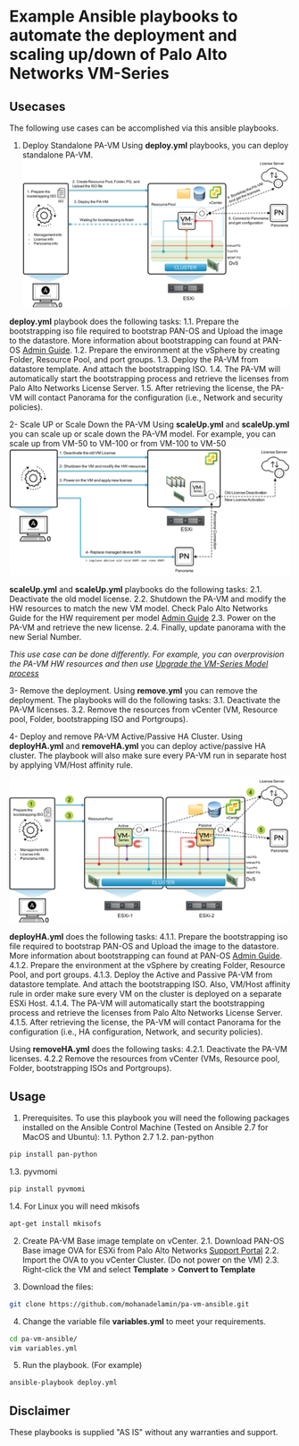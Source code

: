 # Example Ansible playbooks to automate the deployment and scaling up/down of Palo Alto Networks VM-Series

## Usecases
The following use cases can be accomplished via this ansible playbooks.
1. Deploy Standalone PA-VM
Using **deploy.yml** playbooks, you can deploy standalone PA-VM.
![Standalone](https://raw.githubusercontent.com/mohanadelamin/pa-vm-ansible/master/others/Deploy.png)

**deploy.yml** playbook does the following tasks:
1.1. Prepare the bootstrapping iso file required to bootstrap PAN-OS and Upload the image to the datastore. More information about bootstrapping can found at PAN-OS [Admin Guide](https://docs.paloaltonetworks.com/vm-series/8-1/vm-series-deployment/bootstrap-the-vm-series-firewall.html#).
1.2. Prepare the environment at the vSphere by creating Folder, Resource Pool, and port groups.
1.3. Deploy the PA-VM from datastore template. And attach the bootstrapping ISO.
1.4. The PA-VM will automatically start the bootstrapping process and retrieve the licenses from Palo Alto Networks License Server.
1.5. After retrieving the license, the PA-VM will contact Panorama for the configuration (i.e., Network and security policies).

2- Scale UP or Scale Down the PA-VM
Using **scaleUp.yml** and **scaleUp.yml** you can scale up or scale down the PA-VM model. For example, you can scale up from VM-50 to VM-100 or from VM-100 to VM-50
![Scaling](https://raw.githubusercontent.com/mohanadelamin/pa-vm-ansible/master/others/ScaleUP_DOWN.png)

**scaleUp.yml** and **scaleUp.yml** playbooks do the following tasks:
2.1. Deactivate the old model license.
2.2. Shutdown the PA-VM and modify the HW resources to match the new VM model. Check Palo Alto Networks Guide for the HW requirement per model [Admin Guide](https://docs.paloaltonetworks.com/vm-series/8-1/vm-series-deployment/about-the-vm-series-firewall/vm-series-models/vm-series-system-requirements.html#)
2.3. Power on the PA-VM and retrieve the new license.
2.4. Finally, update panorama with the new Serial Number.

*This use case can be done differently. For example, you can overprovision the PA-VM HW resources and then use [Upgrade the VM-Series Model process](https://docs.paloaltonetworks.com/vm-series/8-1/vm-series-deployment/about-the-vm-series-firewall/upgrade-the-vm-series-firewall/upgrade-the-vm-series-model.html#)*

3- Remove the deployment.
Using **remove.yml** you can remove the deployment. The playbooks will do the following tasks:
3.1. Deactivate the PA-VM licenses.
3.2. Remove the resources from vCenter (VM, Resource pool, Folder, bootstrapping ISO and Portgroups).

4- Deploy and remove PA-VM Active/Passive HA Cluster.
Using **deployHA.yml** and **removeHA.yml** you can deploy active/passive HA cluster. The playbook will also make sure every PA-VM run in separate host by applying VM/Host affinity rule.

![HA](https://raw.githubusercontent.com/mohanadelamin/pa-vm-ansible/master/others/DeployHA.png)

**deployHA.yml** does the following tasks:
4.1.1. Prepare the bootstrapping iso file required to bootstrap PAN-OS and Upload the image to the datastore. More information about bootstrapping can found at PAN-OS [Admin Guide](https://docs.paloaltonetworks.com/vm-series/8-1/vm-series-deployment/bootstrap-the-vm-series-firewall.html#).
4.1.2. Prepare the environment at the vSphere by creating Folder, Resource Pool, and port groups.
4.1.3. Deploy the Active and Passive PA-VM from datastore template. And attach the bootstrapping ISO. Also, VM/Host affinity rule in order make sure every VM on the cluster is deployed on a separate ESXi Host.
4.1.4. The PA-VM will automatically start the bootstrapping process and retrieve the licenses from Palo Alto Networks License Server.
4.1.5. After retrieving the license, the PA-VM will contact Panorama for the configuration (i.e., HA configuration, Network, and security policies).

Using **removeHA.yml** does the following tasks:
4.2.1. Deactivate the PA-VM licenses.
4.2.2 Remove the resources from vCenter (VMs, Resource pool, Folder, bootstrapping ISOs and Portgroups).

## Usage
1. Prerequisites. To use this playbook you will need the following packages installed on the Ansible Control Machine (Tested on Ansible 2.7 for MacOS and Ubuntu):
1.1. Python 2.7
1.2. pan-python
```bash
pip install pan-python
```

1.3. pyvmomi
```bash
pip install pyvmomi
```

1.4. For Linux you will need mkisofs
```bash
apt-get install mkisofs
```

2. Create PA-VM Base image template on vCenter.
2.1. Download PAN-OS Base image OVA for ESXi from Palo Alto Networks [Support Portal](http://support.paloaltonetworks.com/)
2.2. Import the OVA to you vCenter Cluster. (Do not power on the VM)
2.3. Right-click the VM and select **Template** > **Convert to Template**

3. Download the files:
```bash
git clone https://github.com/mohanadelamin/pa-vm-ansible.git
```

4. Change the variable file **variables.yml** to meet your requirements.
```bash
cd pa-vm-ansible/
vim variables.yml
```

5. Run the playbook. (For example)
```bash
ansible-playbook deploy.yml
```

## Disclaimer

These playbooks is supplied "AS IS" without any warranties and support.